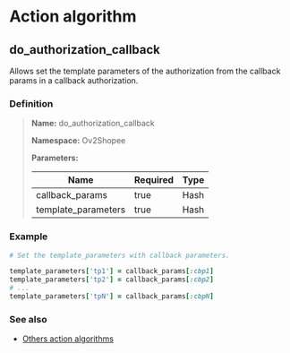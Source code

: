 # Action algorithm

## do_authorization_callback

Allows set the template parameters of the authorization from the callback params in a callback authorization.
    
### Definition

> **Name:** do_authorization_callback
> 
> **Namespace:** Ov2Shopee
>
> **Parameters:**
> 
> | Name | Required | Type |
> | --- | --- | --- |
> | callback_params | true | Hash |
> | template_parameters | true | Hash |

### Example
```ruby
# Set the template_parameters with callback parameters.

template_parameters['tp1'] = callback_params[:cbp1]
template_parameters['tp2'] = callback_params[:cbp2]
# ...
template_parameters['tpN'] = callback_params[:cbpN]
```

### See also
* [Others action algorithms](overview?id=do_authorization_callback)